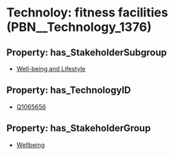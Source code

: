 # Technoloy: __fitness facilities__ (PBN__Technology_1376)

## Property: has_StakeholderSubgroup

* [Well-being and Lifestyle](PBN__TechSubgroup_45)

## Property: has_TechnologyID

* [Q1065656](Q1065656)

## Property: has_StakeholderGroup

* [Wellbeing](PBN__TechGroup_2)

